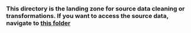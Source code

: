 ### This directory is the landing zone for source data cleaning or transformations. If you want to access the source data, navigate to [this folder](../00_source_data)
